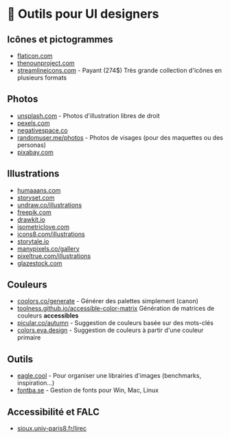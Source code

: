 # 🔨 Outils pour UI designers

## Icônes et pictogrammes

* [flaticon.com](https://www.flaticon.com/)
* [thenounproject.com](https://thenounproject.com/)
* [streamlineicons.com](https://streamlineicons.com/) - Payant \(274$\) Très grande collection d'icônes en plusieurs formats

## Photos

* [unsplash.com](https://unsplash.com/) - Photos d'illustration libres de droit
* [pexels.com](https://www.pexels.com/fr-fr/)
* [negativespace.co](https://negativespace.co/)
* [randomuser.me/photos](https://randomuser.me/photos) - Photos de visages \(pour des maquettes ou des personas\)
* [pixabay.com](https://pixabay.com/fr/)

## Illustrations

* [humaaans.com](https://www.humaaans.com/)
* [storyset.com](https://storyset.com/)
* [undraw.co/illustrations](https://undraw.co/illustrations)
* [freepik.com](https://fr.freepik.com/)
* [drawkit.io](https://www.drawkit.io/)
* [isometriclove.com](https://www.isometriclove.com/)
* [icons8.com/illustrations](https://icons8.com/illustrations)
* [storytale.io](https://storytale.io/)
* [manypixels.co/gallery](https://www.manypixels.co/gallery)
* [pixeltrue.com/illustrations](https://www.pixeltrue.com/illustrations)
* [glazestock.com](https://www.glazestock.com/)

## Couleurs

* [coolors.co/generate](https://coolors.co/generate) - Générer des palettes simplement \(canon\)
* [toolness.github.io/accessible-color-matrix](https://toolness.github.io/accessible-color-matrix/) Génération de matrices de couleurs **accessibles**
* [picular.co/autumn](https://picular.co/autumn) - Suggestion de couleurs basée sur des mots-clés
* [colors.eva.design](https://colors.eva.design/) - Suggestion de couleurs à partir d'une couleur primaire

## Outils

* [eagle.cool](https://eagle.cool/) - Pour organiser une librairies d'images \(benchmarks, inspiration...\)
* [fontba.se](https://fontba.se/) - Gestion de fonts pour Win, Mac, Linux

## Accessibilité et FALC

* [sioux.univ-paris8.fr/lirec](http://sioux.univ-paris8.fr/lirec/)



